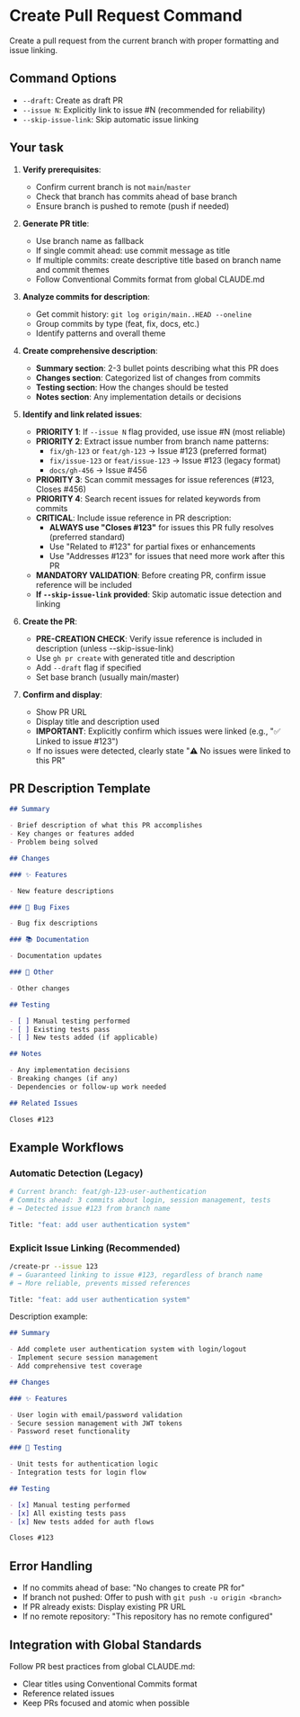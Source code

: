 # Create Pull Request Command

Create a pull request from the current branch with proper formatting and issue linking.

## Command Options

- `--draft`: Create as draft PR
- `--issue N`: Explicitly link to issue #N (recommended for reliability)
- `--skip-issue-link`: Skip automatic issue linking

## Your task

1. **Verify prerequisites**:
   - Confirm current branch is not `main`/`master`
   - Check that branch has commits ahead of base branch
   - Ensure branch is pushed to remote (push if needed)

2. **Generate PR title**:
   - Use branch name as fallback
   - If single commit ahead: use commit message as title
   - If multiple commits: create descriptive title based on branch name and commit themes
   - Follow Conventional Commits format from global CLAUDE.md

3. **Analyze commits for description**:
   - Get commit history: `git log origin/main..HEAD --oneline`
   - Group commits by type (feat, fix, docs, etc.)
   - Identify patterns and overall theme

4. **Create comprehensive description**:
   - **Summary section**: 2-3 bullet points describing what this PR does
   - **Changes section**: Categorized list of changes from commits
   - **Testing section**: How the changes should be tested
   - **Notes section**: Any implementation details or decisions

5. **Identify and link related issues**:
   - **PRIORITY 1**: If `--issue N` flag provided, use issue #N (most reliable)
   - **PRIORITY 2**: Extract issue number from branch name patterns:
     - `fix/gh-123` or `feat/gh-123` → Issue #123 (preferred format)
     - `fix/issue-123` or `feat/issue-123` → Issue #123 (legacy format)
     - `docs/gh-456` → Issue #456
   - **PRIORITY 3**: Scan commit messages for issue references (#123, Closes #456)
   - **PRIORITY 4**: Search recent issues for related keywords from commits
   - **CRITICAL**: Include issue reference in PR description:
     - **ALWAYS use "Closes #123"** for issues this PR fully resolves (preferred standard)
     - Use "Related to #123" for partial fixes or enhancements
     - Use "Addresses #123" for issues that need more work after this PR
   - **MANDATORY VALIDATION**: Before creating PR, confirm issue reference will be included
   - **If `--skip-issue-link` provided**: Skip automatic issue detection and linking

6. **Create the PR**:
   - **PRE-CREATION CHECK**: Verify issue reference is included in description (unless --skip-issue-link)
   - Use `gh pr create` with generated title and description
   - Add `--draft` flag if specified
   - Set base branch (usually main/master)

7. **Confirm and display**:
   - Show PR URL
   - Display title and description used
   - **IMPORTANT**: Explicitly confirm which issues were linked (e.g., "✅ Linked to issue #123")
   - If no issues were detected, clearly state "⚠️ No issues were linked to this PR"

## PR Description Template

```markdown
## Summary

- Brief description of what this PR accomplishes
- Key changes or features added
- Problem being solved

## Changes

### ✨ Features

- New feature descriptions

### 🐛 Bug Fixes

- Bug fix descriptions

### 📚 Documentation

- Documentation updates

### 🔧 Other

- Other changes

## Testing

- [ ] Manual testing performed
- [ ] Existing tests pass
- [ ] New tests added (if applicable)

## Notes

- Any implementation decisions
- Breaking changes (if any)
- Dependencies or follow-up work needed

## Related Issues

Closes #123
```

## Example Workflows

### Automatic Detection (Legacy)

```bash
# Current branch: feat/gh-123-user-authentication
# Commits ahead: 3 commits about login, session management, tests
# → Detected issue #123 from branch name

Title: "feat: add user authentication system"
```

### Explicit Issue Linking (Recommended)

```bash
/create-pr --issue 123
# → Guaranteed linking to issue #123, regardless of branch name
# → More reliable, prevents missed references

Title: "feat: add user authentication system"
```

Description example:

```markdown
## Summary

- Add complete user authentication system with login/logout
- Implement secure session management
- Add comprehensive test coverage

## Changes

### ✨ Features

- User login with email/password validation
- Secure session management with JWT tokens
- Password reset functionality

### 🧪 Testing

- Unit tests for authentication logic
- Integration tests for login flow

## Testing

- [x] Manual testing performed
- [x] All existing tests pass
- [x] New tests added for auth flows

Closes #123
```

## Error Handling

- If no commits ahead of base: "No changes to create PR for"
- If branch not pushed: Offer to push with `git push -u origin <branch>`
- If PR already exists: Display existing PR URL
- If no remote repository: "This repository has no remote configured"

## Integration with Global Standards

Follow PR best practices from global CLAUDE.md:

- Clear titles using Conventional Commits format
- Reference related issues
- Keep PRs focused and atomic when possible
